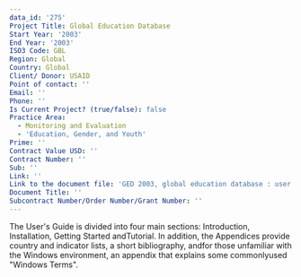 ```yaml
---
data_id: '275'
Project Title: Global Education Database
Start Year: '2003'
End Year: '2003'
ISO3 Code: GBL
Region: Global
Country: Global
Client/ Donor: USAID
Point of contact: ''
Email: ''
Phone: ''
Is Current Project? (true/false): false
Practice Area:
  - Monitoring and Evaluation
  - 'Education, Gender, and Youth'
Prime: ''
Contract Value USD: ''
Contract Number: ''
Sub: ''
Link: ''
Link to the document file: 'GED 2003, global education database : user''s guide'
Document Title: ''
Subcontract Number/Order Number/Grant Number: ''
---
```


The User's Guide is divided into four main sections: Introduction, Installation, Getting Started andTutorial. In addition, the Appendices provide country and indicator lists, a short bibliography, andfor those unfamiliar with the Windows environment, an appendix that explains some commonlyused \"Windows Terms\".